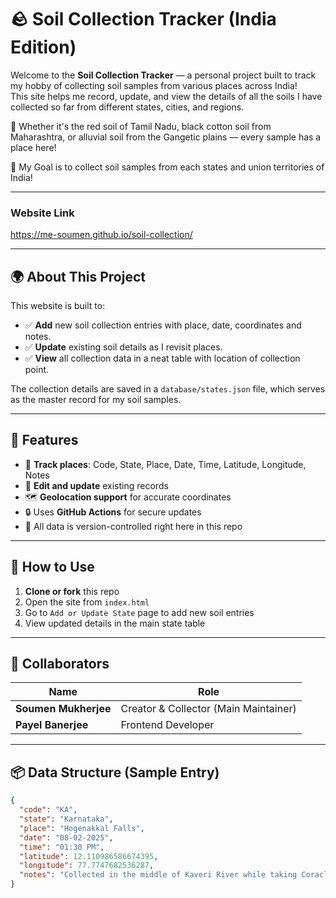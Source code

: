 # 🪨 Soil Collection Tracker (India Edition)

Welcome to the **Soil Collection Tracker** — a personal project built to track my hobby of collecting soil samples from various places across India!  
This site helps me record, update, and view the details of all the soils I have collected so far from different states, cities, and regions.

🌱 Whether it's the red soil of Tamil Nadu, black cotton soil from Maharashtra, or alluvial soil from the Gangetic plains — every sample has a place here!

🎯 My Goal is to collect soil samples from each states and union territories of India!

---

### Website Link

https://me-soumen.github.io/soil-collection/

---

## 🌍 About This Project

This website is built to:
- ✅ **Add** new soil collection entries with place, date, coordinates and notes.
- ✅ **Update** existing soil details as I revisit places.
- ✅ **View** all collection data in a neat table with location of collection point.

The collection details are saved in a `database/states.json` file, which serves as the master record for my soil samples.

---

## 🔖 Features

- 📍 **Track places**: Code, State, Place, Date, Time, Latitude, Longitude, Notes
- 🔄 **Edit and update** existing records
- 🗺️ **Geolocation support** for accurate coordinates
- 🔒 Uses **GitHub Actions** for secure updates
- 📝 All data is version-controlled right here in this repo

---

## 🚀 How to Use

1. **Clone or fork** this repo
2. Open the site from `index.html`
3. Go to `Add or Update State` page to add new soil entries
4. View updated details in the main state table


---

## 🤝 Collaborators

| Name                 | Role                                  |
|----------------------|---------------------------------------|
| **Soumen Mukherjee** | Creator & Collector (Main Maintainer) |
| **Payel Banerjee**   | Frontend Developer                    |

---

## 📦 Data Structure (Sample Entry)

```json
{
  "code": "KA",
  "state": "Karnataka",
  "place": "Hogenakkal Falls",
  "date": "08-02-2025",
  "time": "01:30 PM",
  "latitude": 12.110986586674395,
  "longitude": 77.7747682536287,
  "notes": "Collected in the middle of Kaveri River while taking Coracle ride"
}